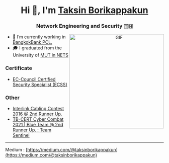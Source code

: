 <h1 align="center"> Hi 👋, I'm <a href="https://github.com/TaksinBo" target="blank"> Taksin Borikappakun</a></h1>
<h3 align="center">Network Engineering and Security 🇹🇭</h3>


<a target="_blank" align="center">
  <img align="right" top="500" height="300" width="300" alt="GIF" src="https://media.giphy.com/media/UuTIijN6ih5kzV9nNI/giphy.gif">
</a>

- 🥱 I’m currently working in <a href="https://www.bangkokbank.com/" target="blank">BangkokBank PCL.</a>
- 🎓 I graduated from the University of <a href="http://www.it.mut.ac.th/" target="blank">MUT in NETS</a>

### Certificate

- <a href="https://aspen.eccouncil.org/VerifyBadge?type=certification&a=BM61hlkI3mVffx36jda5wlfV0OK/3vk10SP0KKByn7g=" target="blank">EC-Council Certified Security Specialist (ECSS)</a>

### Other
- <a href="http://www.thailandindustry.com/indust_newweb/news_preview.php?cid=22325" target="blank">Interlink Cabling Contest 2016 @ 2nd Runner Up.</a>
- <a href="https://www.facebook.com/TBCERT.Official/posts/pfbid027XCPMDbiZMGP4vFJJhNXasXrhRKMAV1cYi63uYkvw2VRUqwTAMLX3cMQsf2rw7Wzl" target="blank">TB-CERT Cyber Combat 2021 | Blue Team @ 2nd Runner Up. : Team Sentinel</a>
---

Medium : [https://medium.com/@taksinborikappakun](https://medium.com/@taksinborikappakun)
